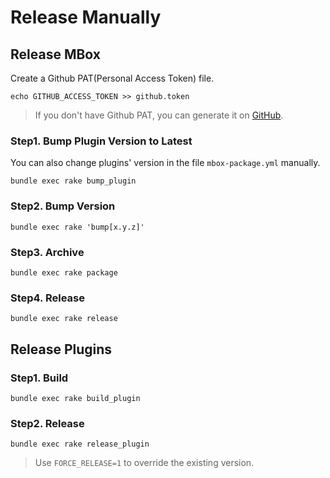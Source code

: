 # Release Manually

## Release MBox

Create a Github PAT(Personal Access Token) file.
```
echo GITHUB_ACCESS_TOKEN >> github.token
```
> If you don't have Github PAT, you can generate it on [GitHub](https://github.com/settings/tokens).

### Step1. Bump Plugin Version to Latest
You can also change plugins' version in the file `mbox-package.yml` manually.
```
bundle exec rake bump_plugin
```

### Step2. Bump Version
```
bundle exec rake 'bump[x.y.z]'
```

### Step3. Archive
```
bundle exec rake package
```

### Step4. Release
```
bundle exec rake release
```

## Release Plugins

### Step1. Build
```
bundle exec rake build_plugin
```

### Step2. Release
```
bundle exec rake release_plugin
```
> Use `FORCE_RELEASE=1` to override the existing version.
